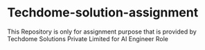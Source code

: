 # Techdome-solution-assignment
This Repository is only for assignment purpose that is provided by Techdome Solutions Private Limited for AI Engineer Role
